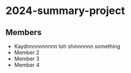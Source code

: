 # 2024-summary-project

## Members

- Kaydnnnnnnnnnn toh shinnnnnn something
- Member 2
- Member 3
- Member 4

<Description of your project>
